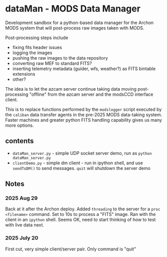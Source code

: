 # dataMan - MODS Data Manager

Development sandbox for a python-based data manager for the Archon MODS 
system that will post-process raw images taken with MODS.

Post-processing steps include
 * fixing fits header issues
 * logging the images
 * pushing the raw images to the data repository
 * converting raw MEF to standard FITS?
 * inserting telemetry metadata (guider, wfs, weather?) as FITS bintable extensions
 * other?

The idea is to let the azcam server continue taking data moving post-processing "offline" from
the azcam server and the modsCCD interface client.  

This is to replace functions performed by the `modslogger` script executed by the `caliban` data
transfer agents in the pre-2025 MODS data-taking system. Faster machines and greater python
FITS handling capability gives us many more options.

## contents

 * `dataMan_server.py` - simple UDP socket server demo, run as `python dataMan_server.py`
 * `clientDemo.py` - simple dm client - run in ipython shell, and use `sendToDM()` to send messages. `quit` will shutdown the server demo

## Notes

### 2025 Aug 29
Back at it after the Archon deploy. Added `threading` to the server for a `proc <filename>` command. Set to 10s to process a "FITS" image.
Ran with the client in an `ipython` shell.  Seems OK, need to start thinking of how to test with live data next.

### 2025 July 20
First cut, very simple client/server pair.  Only command is "quit"


